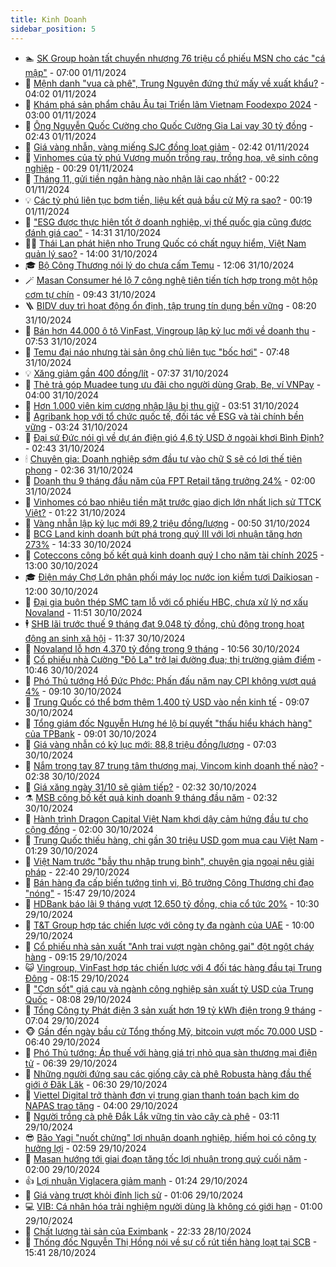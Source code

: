 ```yaml
---
title: Kinh Doanh
sidebar_position: 5
---
```


<!-- dantri-kinh-doanh:START -->
- 🏊 [SK Group hoàn tất chuyển nhượng 76 triệu cổ phiếu MSN cho các &quot;cá mập&quot;](https://dantri.com.vn/kinh-doanh/sk-group-hoan-tat-chuyen-nhuong-76-trieu-co-phieu-msn-cho-cac-ca-map-20241101120839482.htm) - 07:00 01/11/2024
- 🦆 [Mệnh danh &quot;vua cà phê&quot;, Trung Nguyên đứng thứ mấy về xuất khẩu?](https://dantri.com.vn/kinh-doanh/menh-danh-vua-ca-phe-trung-nguyen-dung-thu-may-ve-xuat-khau-20241031161156518.htm) - 04:02 01/11/2024
- 🦄 [Khám phá sản phẩm châu Âu tại Triển lãm Vietnam Foodexpo 2024](https://dantri.com.vn/kinh-doanh/kham-pha-san-pham-chau-au-tai-trien-lam-vietnam-foodexpo-2024-20241031214724208.htm) - 03:00 01/11/2024
- 🌝 [Ông Nguyễn Quốc Cường cho Quốc Cường Gia Lai vay 30 tỷ đồng](https://dantri.com.vn/kinh-doanh/ong-nguyen-quoc-cuong-cho-quoc-cuong-gia-lai-vay-30-ty-dong-20241101074018714.htm) - 02:43 01/11/2024
- 💃 [Giá vàng nhẫn, vàng miếng SJC đồng loạt giảm](https://dantri.com.vn/kinh-doanh/gia-vang-nhan-vang-mieng-sjc-dong-loat-giam-20241101072143948.htm) - 02:42 01/11/2024
- 🦏 [Vinhomes của tỷ phú Vượng muốn trồng rau, trồng hoa, vệ sinh công nghiệp](https://dantri.com.vn/kinh-doanh/vinhomes-cua-ty-phu-vuong-muon-trong-rau-trong-hoa-ve-sinh-cong-nghiep-20241031223639958.htm) - 00:29 01/11/2024
- 🦩 [Tháng 11, gửi tiền ngân hàng nào nhận lãi cao nhất?](https://dantri.com.vn/kinh-doanh/thang-11-gui-tien-ngan-hang-nao-nhan-lai-cao-nhat-20241101003623839.htm) - 00:22 01/11/2024
- 💡 [Các tỷ phú liên tục bơm tiền, liệu kết quả bầu cử Mỹ ra sao?](https://dantri.com.vn/kinh-doanh/cac-ty-phu-lien-tuc-bom-tien-lieu-ket-qua-bau-cu-my-ra-sao-20241031201650175.htm) - 00:19 01/11/2024
- 🌊 [&quot;ESG được thực hiện tốt ở doanh nghiệp, vị thế quốc gia cũng được đánh giá cao&quot;](https://dantri.com.vn/kinh-doanh/esg-duoc-thuc-hien-tot-o-doanh-nghiep-vi-the-quoc-gia-cung-duoc-danh-gia-cao-20241031205847233.htm) - 14:31 31/10/2024
- 🧑‍💻 [Thái Lan phát hiện nho Trung Quốc có chất nguy hiểm, Việt Nam quản lý sao?](https://dantri.com.vn/kinh-doanh/thai-lan-phat-hien-nho-trung-quoc-co-chat-nguy-hiem-viet-nam-quan-ly-sao-20241031202507147.htm) - 14:00 31/10/2024
- 🎓 [Bộ Công Thương nói lý do chưa cấm Temu](https://dantri.com.vn/kinh-doanh/bo-cong-thuong-noi-ly-do-chua-cam-temu-20241031181839469.htm) - 12:06 31/10/2024
- 🪄 [Masan Consumer hé lộ 7 công nghệ tiên tiến tích hợp trong một hộp cơm tự chín](https://dantri.com.vn/kinh-doanh/masan-consumer-he-lo-7-cong-nghe-tien-tien-tich-hop-trong-mot-hop-com-tu-chin-20241031163126815.htm) - 09:43 31/10/2024
- 🪜 [BIDV duy trì hoạt động ổn định, tập trung tín dụng bền vững](https://dantri.com.vn/kinh-doanh/bidv-duy-tri-hoat-dong-on-dinh-tap-trung-tin-dung-ben-vung-20241031145216622.htm) - 08:20 31/10/2024
- 🦄 [Bán hơn 44.000 ô tô VinFast, Vingroup lập kỷ lục mới về doanh thu](https://dantri.com.vn/kinh-doanh/ban-hon-44000-o-to-vinfast-vingroup-lap-ky-luc-moi-ve-doanh-thu-20241031141653776.htm) - 07:53 31/10/2024
- 💯 [Temu đại náo nhưng tài sản ông chủ liên tục &quot;bốc hơi&quot;](https://dantri.com.vn/kinh-doanh/temu-dai-nao-nhung-tai-san-ong-chu-lien-tuc-boc-hoi-20241031135248623.htm) - 07:48 31/10/2024
- 💡 [Xăng giảm gần 400 đồng/lít](https://dantri.com.vn/kinh-doanh/xang-giam-gan-400-donglit-20241031143539082.htm) - 07:37 31/10/2024
- 🧰 [Thẻ trả góp Muadee tung ưu đãi cho người dùng Grab, Be, ví VNPay](https://dantri.com.vn/kinh-doanh/the-tra-gop-muadee-tung-uu-dai-cho-nguoi-dung-grab-be-vi-vnpay-20241031103244854.htm) - 04:00 31/10/2024
- 🎊 [Hơn 1.000 viên kim cương nhập lậu bị thu giữ](https://dantri.com.vn/kinh-doanh/hon-1000-vien-kim-cuong-nhap-lau-bi-thu-giu-20241031095911608.htm) - 03:51 31/10/2024
- 🔭 [Agribank họp với tổ chức quốc tế, đối tác về ESG và tài chính bền vững](https://dantri.com.vn/kinh-doanh/agribank-hop-voi-to-chuc-quoc-te-doi-tac-ve-esg-va-tai-chinh-ben-vung-20241031101613652.htm) - 03:24 31/10/2024
- 💼 [Đại sứ Đức nói gì về dự án điện gió 4,6 tỷ USD ở ngoài khơi Bình Định?](https://dantri.com.vn/kinh-doanh/dai-su-duc-noi-gi-ve-du-an-dien-gio-46-ty-usd-o-ngoai-khoi-binh-dinh-20241030221735700.htm) - 02:43 31/10/2024
- 🕯 [Chuyên gia: Doanh nghiệp sớm đầu tư vào chữ S sẽ có lợi thế tiên phong](https://dantri.com.vn/kinh-doanh/chuyen-gia-doanh-nghiep-som-dau-tu-vao-chu-s-se-co-loi-the-tien-phong-20241031012039352.htm) - 02:36 31/10/2024
- 🫣 [Doanh thu 9 tháng đầu năm của FPT Retail tăng trưởng 24%](https://dantri.com.vn/kinh-doanh/doanh-thu-9-thang-dau-nam-cua-fpt-retail-tang-truong-24-20241030225142007.htm) - 02:00 31/10/2024
- 🤠 [Vinhomes có bao nhiêu tiền mặt trước giao dịch lớn nhất lịch sử TTCK Việt?](https://dantri.com.vn/kinh-doanh/vinhomes-co-bao-nhieu-tien-mat-truoc-giao-dich-lon-nhat-lich-su-ttck-viet-20241031034307409.htm) - 01:22 31/10/2024
- 🌈 [Vàng nhẫn lập kỷ lục mới 89,2 triệu đồng/lượng](https://dantri.com.vn/kinh-doanh/vang-nhan-lap-ky-luc-moi-892-trieu-dongluong-20241031004746656.htm) - 00:50 31/10/2024
- 🦅 [BCG Land kinh doanh bứt phá trong quý III với lợi nhuận tăng hơn 273%](https://dantri.com.vn/kinh-doanh/bcg-land-kinh-doanh-but-pha-trong-quy-iii-voi-loi-nhuan-tang-hon-273-20241030213338177.htm) - 14:33 30/10/2024
- 🌁 [Coteccons công bố kết quả kinh doanh quý I cho năm tài chính 2025](https://dantri.com.vn/kinh-doanh/coteccons-cong-bo-ket-qua-kinh-doanh-quy-i-cho-nam-tai-chinh-2025-20241030182233548.htm) - 13:00 30/10/2024
- 🎓 [Điện máy Chợ Lớn phân phối máy lọc nước ion kiềm tươi Daikiosan](https://dantri.com.vn/kinh-doanh/dien-may-cho-lon-phan-phoi-may-loc-nuoc-ion-kiem-tuoi-daikiosan-20241030190303876.htm) - 12:00 30/10/2024
- 📝 [Đại gia buôn thép SMC tạm lỗ với cổ phiếu HBC, chưa xử lý nợ xấu Novaland](https://dantri.com.vn/kinh-doanh/dai-gia-buon-thep-smc-tam-lo-voi-co-phieu-hbc-chua-xu-ly-no-xau-novaland-20241030160247861.htm) - 11:51 30/10/2024
- 🕴 [SHB lãi trước thuế 9 tháng đạt 9.048 tỷ đồng, chủ động trong hoạt động an sinh xã hội](https://dantri.com.vn/kinh-doanh/shb-lai-truoc-thue-9-thang-dat-9048-ty-dong-chu-dong-trong-hoat-dong-an-sinh-xa-hoi-20241030183128848.htm) - 11:37 30/10/2024
- 🧰 [Novaland lỗ hơn 4.370 tỷ đồng trong 9 tháng](https://dantri.com.vn/kinh-doanh/novaland-lo-hon-4370-ty-dong-trong-9-thang-20241030170557366.htm) - 10:56 30/10/2024
- 🤖 [Cổ phiếu nhà Cường &quot;Đô La&quot; trở lại đường đua; thị trường giảm điểm](https://dantri.com.vn/kinh-doanh/co-phieu-nha-cuong-do-la-tro-lai-duong-dua-thi-truong-giam-diem-20241030164821878.htm) - 10:46 30/10/2024
- 🤠 [Phó Thủ tướng Hồ Đức Phớc: Phấn đấu năm nay CPI không vượt quá 4%](https://dantri.com.vn/kinh-doanh/pho-thu-tuong-ho-duc-phoc-phan-dau-nam-nay-cpi-khong-vuot-qua-4-20241030160239970.htm) - 09:10 30/10/2024
- 🌮 [Trung Quốc có thể bơm thêm 1.400 tỷ USD vào nền kinh tế](https://dantri.com.vn/kinh-doanh/trung-quoc-co-the-bom-them-1400-ty-usd-vao-nen-kinh-te-20241030151706231.htm) - 09:07 30/10/2024
- 🦄 [Tổng giám đốc Nguyễn Hưng hé lộ bí quyết &quot;thấu hiểu khách hàng&quot; của TPBank](https://dantri.com.vn/kinh-doanh/tong-giam-doc-nguyen-hung-he-lo-bi-quyet-thau-hieu-khach-hang-cua-tpbank-20241030155251014.htm) - 09:01 30/10/2024
- 👺 [Giá vàng nhẫn có kỷ lục mới: 88,8 triệu đồng/lượng](https://dantri.com.vn/kinh-doanh/gia-vang-nhan-co-ky-luc-moi-888-trieu-dongluong-20241030070430056.htm) - 07:03 30/10/2024
- 🤗 [Nắm trong tay 87 trung tâm thương mại, Vincom kinh doanh thế nào?](https://dantri.com.vn/kinh-doanh/nam-trong-tay-87-trung-tam-thuong-mai-vincom-kinh-doanh-the-nao-20241030053945072.htm) - 02:38 30/10/2024
- 💪 [Giá xăng ngày 31/10 sẽ giảm tiếp?](https://dantri.com.vn/kinh-doanh/gia-xang-ngay-3110-se-giam-tiep-20241029215333730.htm) - 02:32 30/10/2024
- ⚗️ [MSB công bố kết quả kinh doanh 9 tháng đầu năm](https://dantri.com.vn/kinh-doanh/msb-cong-bo-ket-qua-kinh-doanh-9-thang-dau-nam-20241030092337651.htm) - 02:32 30/10/2024
- 🧠 [Hành trình Dragon Capital Việt Nam khơi dậy cảm hứng đầu tư cho cộng đồng](https://dantri.com.vn/kinh-doanh/hanh-trinh-dragon-capital-viet-nam-khoi-day-cam-hung-dau-tu-cho-cong-dong-20241030085439121.htm) - 02:00 30/10/2024
- 🗽 [Trung Quốc thiếu hàng, chi gần 30 triệu USD gom mua cau Việt Nam](https://dantri.com.vn/kinh-doanh/trung-quoc-thieu-hang-chi-gan-30-trieu-usd-gom-mua-cau-viet-nam-20241029185421374.htm) - 01:29 30/10/2024
- 🫣 [Việt Nam trước &quot;bẫy thu nhập trung bình&quot;, chuyên gia ngoại nêu giải pháp](https://dantri.com.vn/kinh-doanh/viet-nam-truoc-bay-thu-nhap-trung-binh-chuyen-gia-ngoai-neu-giai-phap-20241025201748768.htm) - 22:40 29/10/2024
- 🫣 [Bán hàng đa cấp biến tướng tinh vi, Bộ trưởng Công Thương chỉ đạo &quot;nóng&quot;](https://dantri.com.vn/kinh-doanh/ban-hang-da-cap-bien-tuong-tinh-vi-bo-truong-cong-thuong-chi-dao-nong-20241029222318383.htm) - 15:47 29/10/2024
- 🫣 [HDBank báo lãi 9 tháng vượt 12.650 tỷ đồng, chia cổ tức 20%](https://dantri.com.vn/kinh-doanh/hdbank-bao-lai-9-thang-vuot-12650-ty-dong-chia-co-tuc-20-20241029172038730.htm) - 10:30 29/10/2024
- 💂 [T&amp;T Group hợp tác chiến lược với công ty đa ngành của UAE](https://dantri.com.vn/kinh-doanh/tt-group-hop-tac-chien-luoc-voi-cong-ty-da-nganh-cua-uae-20241029145420578.htm) - 10:00 29/10/2024
- 💫 [Cổ phiếu nhà sản xuất &quot;Anh trai vượt ngàn chông gai&quot; đột ngột cháy hàng](https://dantri.com.vn/kinh-doanh/co-phieu-nha-san-xuat-anh-trai-vuot-ngan-chong-gai-dot-ngot-chay-hang-20241029125159788.htm) - 09:15 29/10/2024
- 😺 [Vingroup, VinFast hợp tác chiến lược với 4 đối tác hàng đầu tại Trung Đông](https://dantri.com.vn/kinh-doanh/vingroup-vinfast-hop-tac-chien-luoc-voi-4-doi-tac-hang-dau-tai-trung-dong-20241029145127331.htm) - 08:15 29/10/2024
- 🦆 [&quot;Cơn sốt&quot; giá cau và ngành công nghiệp sản xuất tỷ USD của Trung Quốc](https://dantri.com.vn/kinh-doanh/con-sot-gia-cau-va-nganh-cong-nghiep-san-xuat-ty-usd-cua-trung-quoc-20241029133839833.htm) - 08:08 29/10/2024
- 👀 [Tổng Công ty Phát điện 3 sản xuất hơn 19 tỷ kWh điện trong 9 tháng](https://dantri.com.vn/kinh-doanh/tong-cong-ty-phat-dien-3-san-xuat-hon-19-ty-kwh-dien-trong-9-thang-20241029125346448.htm) - 07:04 29/10/2024
- 🐵 [Gần đến ngày bầu cử Tổng thống Mỹ, bitcoin vượt mốc 70.000 USD](https://dantri.com.vn/kinh-doanh/gan-den-ngay-bau-cu-tong-thong-my-bitcoin-vuot-moc-70000-usd-20241029125508015.htm) - 06:40 29/10/2024
- 🤖 [Phó Thủ tướng: Áp thuế với hàng giá trị nhỏ qua sàn thương mại điện tử](https://dantri.com.vn/kinh-doanh/pho-thu-tuong-ap-thue-voi-hang-gia-tri-nho-qua-san-thuong-mai-dien-tu-20241029125439605.htm) - 06:39 29/10/2024
- 💂 [Những người đứng sau các giống cây cà phê Robusta hàng đầu thế giới ở Đăk Lăk](https://dantri.com.vn/kinh-doanh/nhung-nguoi-dung-sau-cac-giong-cay-ca-phe-robusta-hang-dau-the-gioi-o-dak-lak-20241029122254538.htm) - 06:30 29/10/2024
- 🦆 [Viettel Digital trở thành đơn vị trung gian thanh toán bạch kim do NAPAS trao tặng](https://dantri.com.vn/kinh-doanh/viettel-digital-tro-thanh-don-vi-trung-gian-thanh-toan-bach-kim-do-napas-trao-tang-20241028172310322.htm) - 04:00 29/10/2024
- 🦅 [Người trồng cà phê Đắk Lắk vững tin vào cây cà phê](https://dantri.com.vn/kinh-doanh/nguoi-trong-ca-phe-dak-lak-vung-tin-vao-cay-ca-phe-20241029100424009.htm) - 03:11 29/10/2024
- 😎 [Bão Yagi &quot;nuốt chửng&quot; lợi nhuận doanh nghiệp, hiếm hoi có công ty hưởng lợi](https://dantri.com.vn/kinh-doanh/bao-yagi-nuot-chung-loi-nhuan-doanh-nghiep-hiem-hoi-co-cong-ty-huong-loi-20241029094923784.htm) - 02:59 29/10/2024
- 🐎 [Masan hướng tới giai đoạn tăng tốc lợi nhuận trong quý cuối năm](https://dantri.com.vn/kinh-doanh/masan-huong-toi-giai-doan-tang-toc-loi-nhuan-trong-quy-cuoi-nam-20241028163823105.htm) - 02:00 29/10/2024
- 👍 [Lợi nhuận Viglacera giảm mạnh](https://dantri.com.vn/kinh-doanh/loi-nhuan-viglacera-giam-manh-20241025165906209.htm) - 01:24 29/10/2024
- 🦒 [Giá vàng trượt khỏi đỉnh lịch sử](https://dantri.com.vn/kinh-doanh/gia-vang-truot-khoi-dinh-lich-su-20241028221335401.htm) - 01:06 29/10/2024
- 💻 [VIB: Cá nhân hóa trải nghiệm người dùng là không có giới hạn](https://dantri.com.vn/kinh-doanh/vib-ca-nhan-hoa-trai-nghiem-nguoi-dung-la-khong-co-gioi-han-20241028165628443.htm) - 01:00 29/10/2024
- 👺 [Chất lượng tài sản của Eximbank](https://dantri.com.vn/kinh-doanh/chat-luong-tai-san-cua-eximbank-20241028011620272.htm) - 22:33 28/10/2024
- 🧐 [Thống đốc Nguyễn Thị Hồng nói về sự cố rút tiền hàng loạt tại SCB](https://dantri.com.vn/kinh-doanh/thong-doc-nguyen-thi-hong-noi-ve-su-co-rut-tien-hang-loat-tai-scb-20241028201342330.htm) - 15:41 28/10/2024<!-- dantri-kinh-doanh:END -->
